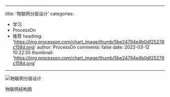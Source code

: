 
---
title: '物联网分层设计'
categories: 
 - 学习
 - ProcessOn
 - 推荐
headimg: 'https://img.processon.com/chart_image/thumb/5be24794e4b0df25278c158d.png'
author: ProcessOn
comments: false
date: 2022-03-12 10:22:55
thumbnail: 'https://img.processon.com/chart_image/thumb/5be24794e4b0df25278c158d.png'
---

<div>   
<img class="thumb" alt="物联网分层设计" src="https://img.processon.com/chart_image/thumb/5be24794e4b0df25278c158d.png" referrerpolicy="no-referrer">
<p>物联网结构图</p>  
</div>
            
